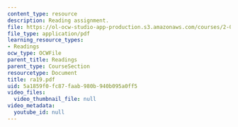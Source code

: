 ```yaml
---
content_type: resource
description: Reading assignment.
file: https://ol-ocw-studio-app-production.s3.amazonaws.com/courses/2-002-mechanics-and-materials-ii-spring-2004/5a1859f0fc87faab980b940b095a0ff5_ra19.pdf
file_type: application/pdf
learning_resource_types:
- Readings
ocw_type: OCWFile
parent_title: Readings
parent_type: CourseSection
resourcetype: Document
title: ra19.pdf
uid: 5a1859f0-fc87-faab-980b-940b095a0ff5
video_files:
  video_thumbnail_file: null
video_metadata:
  youtube_id: null
---
```

